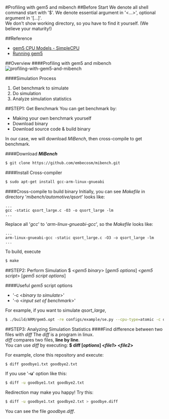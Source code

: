 #Profiling with gem5 and mibench
##Before Start
We denote all shell command start with '$'. We denote essential argument in '<...>', optional argument in '[...]'. <br />
We don't show working directory, so you have to find it yourself. (We believe your maturity!)

##Reference
- [gem5 CPU Models - SimpleCPU](http://www.m5sim.org/SimpleCPU)
- [Running gem5](http://www.gem5.org/Running_gem5)

##Overview
####Profiling with gem5 and mibench
![profiling-with-gem5-and-mibench](http://dclab.yonsei.ac.kr/csi3102/profiling_with_gem5_and_mibench.png)

####Simulation Process
1. Get benchmark to simulate
2. Do simulation
3. Analyze simulation statistics

##STEP1: Get Benchmark
You can get benchmark by:
- Making your own benchmark yourself
- Download binary
- Download source code & build binary

In our case, we will download _MiBench_, then cross-compile to get benchmark.

####Download ___MiBench___
```sh
$ git clone https://github.com/embecosm/mibench.git
```

####Install Cross-compiler
```sh
$ sudo apt-get install gcc-arm-linux-gnueabi
```

####Cross-compile to build binary
Initially, you can see _Makefile_ in directory '_mibench/automotive/qsort_' looks like:
```make
...
gcc -static qsort_large.c -O3 -o qsort_large -lm 
...
```

Replace all '_gcc_' to '_arm-linux-gnueabi-gcc_', so the _Makefile_ looks like:
```make
...
arm-linux-gnueabi-gcc -static qsort_large.c -O3 -o qsort_large -lm 
...
```

To build, execute
```sh
$ make
```

##STEP2: Perform Simulation
$ <_gem5 binary_> [_gem5 options_] <_gem5 script_> [_gem5 script options_] <br />

####Useful _gem5_ script options
- '-c <_binary to simulate_>'
- '-o <_input set of benchmark_>'

For example, if you want to simulate *qsort_large*, 
```sh
$ ./build/ARM/gem5.opt -re configs/example/se.py --cpu-type=atomic -c qsort_large -o "input_large.dat"
```

##STEP3: Analyzing Simulation Statistics
####Find difference between two files with _diff_
The _diff_ is a program in linux. <br />
_diff_ compares two files, **line by line**. <br />
You can use _diff_ by executing: **$ diff [_options_] <_file1_> <_file2_>** <br />

For example, clone this repository and execute:
```sh
$ diff goodbye1.txt goodbye2.txt
```

If you use '__-u__' option like this:
```sh
$ diff -u goodbye1.txt goodbye2.txt
```

Redirection may make you happy! Try this:
```sh
$ diff -u goodbye1.txt goodbye2.txt > goodbye.diff
```

You can see the file _goodbye.diff_.
